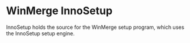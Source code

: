 # WinMerge InnoSetup

InnoSetup holds the source for the WinMerge setup program, which uses the
InnoSetup setup engine.
